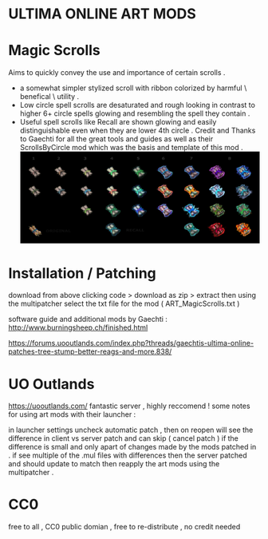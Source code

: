 # ULTIMA ONLINE ART MODS 
# Magic Scrolls
Aims to quickly convey the use and importance of certain scrolls .
- a somewhat simpler stylized scroll with ribbon colorized by harmful \ benefical \ utility . 
- Low circle spell scrolls are desaturated and rough looking in contrast to higher 6+ circle spells glowing and resembling the spell they contain .
- Useful spell scrolls like Recall are shown glowing and easily distinguishable even when they are lower 4th circle .
Credit and Thanks to Gaechti for all the great tools and guides as well as their ScrollsByCircle mod which was the basis and template of this mod . 
![Magic Scrolls](/ART_MagicScrolls/item_scroll_00_magic_comp.jpg?raw=true "Magic Scrolls")

# Installation / Patching
download from above clicking code > download as zip > extract 
then using the multipatcher select the txt file for the mod ( ART_MagicScrolls.txt ) 

software guide and additional mods by Gaechti :
http://www.burningsheep.ch/finished.html

https://forums.uooutlands.com/index.php?threads/gaechtis-ultima-online-patches-tree-stump-better-reags-and-more.838/

# UO Outlands
https://uooutlands.com/
fantastic server , highly reccomend ! some notes for using art mods with their launcher :

in launcher settings uncheck automatic patch , then on reopen will see the difference in client vs server patch and can skip ( cancel patch ) if the difference is small and only apart of changes made by the mods patched in . 
if see multiple of the .mul files with differences then the server patched and should update to match then reapply the art mods using the multipatcher .

# CC0
free to all , CC0 public domian , free to re-distribute , no credit needed

